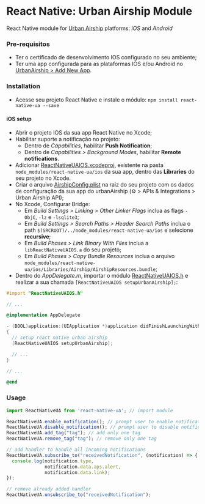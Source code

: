 # React Native: Urban Airship Module

React Native module for [Urban Airship](http://docs.urbanairship.com) platforms: *iOS* and *Android*

### Pre-requisitos
- Ter o certificado de desenvolvimento IOS configurado no seu ambiente;
- Ter uma app configurada para as plataformas IOS e/ou Android no [UrbanAirship > Add New App](https://go.urbanairship.com/apps/new/).

### Installation
- Acesse seu projeto React Native e instale o módulo: `npm install react-native-ua --save`

#### iOS setup
- Abrir o projeto IOS da sua app React Native no Xcode;
- Habilitar suporte a notificação no projeto:
  - Dentro de *Capabilities*, habilitar **Push Notification**;
  - Dentro de *Capabilities > Background Modes*, habilitar **Remote notifications**.
- Adicionar [ReactNativeUAIOS.xcodeproj](https://github.com/globocom/react-native-ua/tree/master/ios/ReactNativeUAIOS.xcodeproj), existente na pasta `node_modules/react-native-ua/ios` da sua app, dentro das **Libraries** do seu projeto no Xcode.
- Criar o arquivo [AirshipConfig.plist](https://github.com/globocom/react-native-ua/blob/master/ios/AirshipConfig.plist) na raiz do seu projeto com os dados de configuração da sua app do urbanAirship (⚙ > APIs & Integrations > Urban Airship API);
- No Xcode, Configurar Bridge:
  - Em *Build Settings > Linking > Other Linker Flags* inclua as flags `-ObjC`, `-lz` e `-lsqlite3`;
  - Em *Build Settings > Search Paths > Header Search Paths* inclua o path `$(SRCROOT)/../node_modules/react-native-ua/ios` e selecione **recursive**;
  - Em *Build Phases > Link Binary With Files* inclua a `libReactNativeUAIOS.a` do seu projeto;
  - Em *Build Phases > Copy Bundle Resources* inclua o arquivo `node_modules/react-native-ua/ios/Libraries/Airship/AirshipResources.bundle`;
- Dentro do *AppDelegate.m*, importar o módulo [ReactNativeUAIOS.h](https://github.com/globocom/react-native-ua/blob/master/ios/ReactNativeUAIOS.h) e realizar a sua chamada `[ReactNativeUAIOS setupUrbanAirship];`:

```objective-c
#import "ReactNativeUAIOS.h"

// ...

@implementation AppDelegate

- (BOOL)application:(UIApplication *)application didFinishLaunchingWithOptions:(NSDictionary *)launchOptions
{
  // setup react native urban airship
  [ReactNativeUAIOS setupUrbanAirship];

  // ...
}

// ...

@end
```

### Usage

``` javascript
import ReactNativeUA from 'react-native-ua'; // import module

ReactNativeUA.enable_notification(); // prompt user to enable notification
ReactNativeUA.disable_notification(); // prompt user to disable notification
ReactNativeUA.add_tag("tag"); // add only one tag
ReactNativeUA.remove_tag("tag"); // remove only one tag

// add handler to handle all incoming notifications
ReactNativeUA.subscribe_to("receivedNotification", (notification) => {
  console.log(notification.type,
              notification.data.aps.alert,
              notification.data.link);
});

// remove already added handler
ReactNativeUA.unsubscribe_to("receivedNotification");
```

